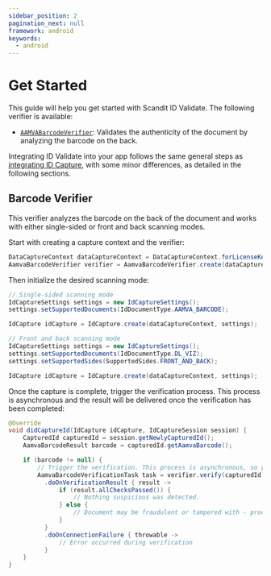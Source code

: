 ```yaml
---
sidebar_position: 2
pagination_next: null
framework: android
keywords:
  - android
---
```


# Get Started

This guide will help you get started with Scandit ID Validate. The following verifier is available:

* [`AAMVABarcodeVerifier`](https://docs.scandit.com/data-capture-sdk/android/id-capture/api/aamva-barcode-verifier.html#class-scandit.datacapture.id.AamvaBarcodeVerifier): Validates the authenticity of the document by analyzing the barcode on the back.

Integrating ID Validate into your app follows the same general steps as [integrating ID Capture](../id-capture/get-started.md), with some minor differences, as detailed in the following sections.

## Barcode Verifier

This verifier analyzes the barcode on the back of the document and works with either single-sided or front and back scanning modes.

Start with creating a capture context and the verifier:

```java
DataCaptureContext dataCaptureContext = DataCaptureContext.forLicenseKey("-- ENTER YOUR SCANDIT LICENSE KEY HERE --");
AamvaBarcodeVerifier verifier = AamvaBarcodeVerifier.create(dataCaptureContext);
```

Then initialize the desired scanning mode:

```java
// Single-sided scanning mode
IdCaptureSettings settings = new IdCaptureSettings();
settings.setSupportedDocuments(IdDocumentType.AAMVA_BARCODE);

IdCapture idCapture = IdCapture.create(dataCaptureContext, settings);

// Front and back scanning mode
IdCaptureSettings settings = new IdCaptureSettings();
settings.setSupportedDocuments(IdDocumentType.DL_VIZ);
settings.setSupportedSides(SupportedSides.FRONT_AND_BACK);

IdCapture idCapture = IdCapture.create(dataCaptureContext, settings);
```

Once the capture is complete, trigger the verification process. This process is asynchronous and the result will be delivered once the verification has been completed:

```java
@Override
void didCaptureId(IdCapture idCapture, IdCaptureSession session) {
    CapturedId capturedId = session.getNewlyCapturedId();
    AamvaBarcodeResult barcode = capturedId.getAamvaBarcode();

    if (barcode != null) {
        // Trigger the verification. This process is asynchronous, so you may want to store the task and to reconnect the callback if your Activity is recreated.
        AamvaBarcodeVerificationTask task = verifier.verify(capturedId)
          .doOnVerificationResult { result ->
              if (result.allChecksPassed()) {
                  // Nothing suspicious was detected.
              } else {
                  // Document may be fraudulent or tampered with - proceed with caution.
              }
          }
          .doOnConnectionFailure { throwable ->
              // Error occurred during verification
          }
    }
}
```